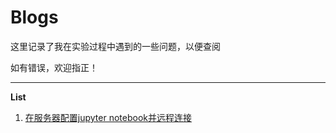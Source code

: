# Blogs

这里记录了我在实验过程中遇到的一些问题，以便查阅

如有错误，欢迎指正！

***

**List**

1. [在服务器配置jupyter notebook并远程连接](ssh_jupyter.md)
